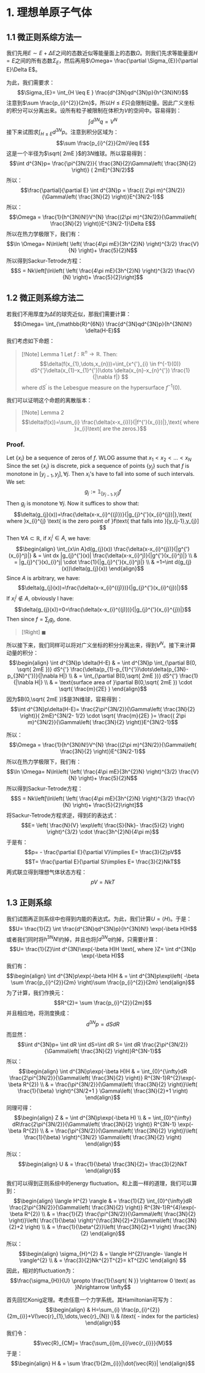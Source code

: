 # 1. 理想单原子气体
## 1.1 微正则系综方法一

我们先用$E \sim E+\Delta E$之间的态数近似等能量面上的态数$\Omega$。则我们先求等能量面$H=E$之间的所有态数$\Sigma_{E}$，然后再用$\Omega= \frac{\partial \Sigma_{E}}{\partial E}\Delta E$。

为此，我们需要求：
$$\Sigma_{E}= \int_{H \leq E } \frac{d^{3N}qd^{3N}p}{h^{3N}N!}$$
注意到$\sum \frac{p_{i}^{2}}{2m}$，所以$H\leq E$只会限制动量。因此广义坐标的积分可以分离出来。设所有粒子被限制在体积为$V$的空间中。容易得到：
$$\int d^{3N}q=V^N$$
接下来试图求$\int_{H\leq E} d^{3N}p$。注意到积分区域为：
$$\sum \frac{p_{i}^{2}}{2m}\leq E$$
这是一个半径为$\sqrt{ 2mE }$的$3N$维球。所以容易得到：
$$\int d^{3N}p= \frac{\pi^{3N/2}}{ \frac{3N}{2}\Gamma\left(  \frac{3N}{2} \right)} ( 2mE)^{3N/2}$$
所以：
$$\frac{\partial}{\partial E} \int d^{3N}p = \frac{( 2\pi m)^{3N/2}}{\Gamma\left(  \frac{3N}{2} \right)}E^{3N/2-1}$$
所以：
$$\Omega = \frac{1}{h^{3N}N!}V^{N} \frac{(2\pi m)^{3N/2}}{\Gamma\left(  \frac{3N}{2} \right)}E^{3N/2-1}\Delta E$$
所以在热力学极限下，我们有：
$$\ln \Omega= N\ln\left(  \left(  \frac{4\pi mE}{3h^{2}N} \right)^{3/2} \frac{V}{N} \right)+ \frac{5}{2}N$$
所以得到Sackur-Tetrode方程：
$$S = Nk\left[\ln\left(  \left(  \frac{4\pi mE}{3h^{2}N} \right)^{3/2} \frac{V}{N} \right)+ \frac{5}{2}\right]$$
## 1.2 微正则系综方法二

若我们不用厚度为$\Delta E$的球壳近似，那我们需要计算：
$$\Omega= \int_{\mathbb{R}^{6N}} \frac{d^{3N}qd^{3N}p}{h^{3N}N!} \delta(H-E)$$
我们考虑如下命题：

>[!Note] Lemma 1
>Let $f:\mathbb{R}^{n}\rightarrow \mathbb{R}$. Then:
>$$\delta(f(x_{1},\dots,x_{n}))=\int_{x^{'}_{i} \in f^{-1}(0)} dS^{'}\delta(x_{1}-x_{1}^{'})\dots \delta(x_{n}-x_{n}^{'}) \frac{1}{|\nabla f|} $$
>where $dS^{'}$ is the Lebesgue measure on the hypersurface $f^{-1}(0)$.

我们可以证明这个命题的离散版本：

>[!Note] Lemma 2
>$$\delta(f(x))=\sum_{i} \frac{\delta(x-x_{i})}{|f^{'}(x_{i})|},\text{ where }x_{i}\text{ are the zeros.}$$
### Proof.
Let $\{ x_{i} \}$ be a sequence of zeros of $f$. WLOG assume that $x_{1}<x_{2}<\dots<x_{N}$ Since the set $\{ x_{i} \}$ is discrete, pick a sequence of points $\{ y_{j} \}$ such that $f$ is monotone in $[y_{j-1},y_{j}],\forall j$. Then $x_{i}$'s have to fall into some of such intervals. We set:
$$g_{j}:=\mathbb{1}_{[y_{j-1},y_{j}]}f$$
Then $g_{j}$ is monotone $\forall j$. Now it suffices to show that:
$$\delta(g_{j}(x))=\frac{\delta(x-x_{i}^{(j)})}{|g_{j}^{'}(x_{i}^{j})|},\text{ where }x_{i}^{j} \text{ is the zero point of }f\text{ that falls into }[y_{j-1},y_{j}] $$
Then $\forall A\subset \mathbb{R}$, if $x_{i}^{j}\in A$, we have:
$$\begin{align}
\int_{x\in A}d(g_{j}(x)) \frac{\delta(x-x_{i}^{j})}{|g^{'}(x_{i}^j)|} & = \int dx |g_{j}^{'}(x)| \frac{\delta(x-x_{i}^j)}{|g^{'}(x_{i}^j)|} \\
 & = |g_{j}^{'}(x)_{i}^j| \cdot \frac{1}{|g_{j}^{'}(x_{i}^j)|} \\
 & =1=\int d(g_{j}(x))\delta(g_{j}(x))
\end{align}$$
Since $A$ is arbitrary, we have:
$$\delta(g_{j}(x))=\frac{\delta(x-x_{i}^{(j)})}{|g_{j}^{'}(x_{i}^{j})|}$$
If $x_{i}^j \notin A$, obviously I have:
$$\delta(g_{j}(x))=0=\frac{\delta(x-x_{i}^{(j)})}{|g_{j}^{'}(x_{i}^{j})|}$$
Then since $f=\sum_{j}g_{j}$, done.
>[!Right]
>$\blacksquare$

所以接下来，我们同样可以将对广义坐标的积分分离出来，得到$V^{N}$。接下来计算动量的积分：
$$\begin{align}
\int d^{3N}p \delta(H-E) & = \int d^{3N}p \int_{\partial B(0, \sqrt{ 2mE })} dS^{'} \frac{\delta(p_{1}-p_{1}^{'})\dots\delta(p_{3N}-p_{3N}^{'})}{|\nabla H|} \\
 & = \int_{\partial B(0,\sqrt{ 2mE })} dS^{'} \frac{1}{|\nabla H|} \\
 & = \text{surface area of }\partial B(0,\sqrt{ 2mE }) \cdot \sqrt{ \frac{m}{2E} }
\end{align}$$
因为$B(0,\sqrt{ 2mE })$是3N维球，容易得到：
$$\int d^{3N}p\delta(H-E)= \frac{2\pi^{3N/2}}{\Gamma\left(  \frac{3N}{2} \right)}( 2mE)^{3N/2- 1/2} \cdot \sqrt{  \frac{m}{2E} }= \frac{( 2\pi m)^{3N/2}}{\Gamma\left(  \frac{3N}{2} \right)}E^{3N/2-1}$$

所以：
$$\Omega = \frac{1}{h^{3N}N!}V^{N} \frac{(2\pi m)^{3N/2}}{\Gamma\left(  \frac{3N}{2} \right)}E^{3N/2-1}$$
所以在热力学极限下，我们有：
$$\ln \Omega= N\ln\left(  \left(  \frac{4\pi mE}{3h^{2}N} \right)^{3/2} \frac{V}{N} \right)+ \frac{5}{2}N$$
所以得到Sackur-Tetrode方程：
$$S = Nk\left[\ln\left(  \left(  \frac{4\pi mE}{3h^{2}N} \right)^{3/2} \frac{V}{N} \right)+ \frac{5}{2}\right]$$
将Sackur-Tetrode方程求逆，得到$E$的表达式：
$$E= \left(  \frac{N}{V} \exp\left(  \frac{S}{Nk}- \frac{5}{2} \right) \right)^{3/2} \cdot \frac{3h^{2}N}{4\pi m}$$
于是有：
$$p= - \frac{\partial E}{\partial V}\implies E= \frac{3}{2}pV$$
$$T= \frac{\partial E}{\partial S}\implies E= \frac{3}{2}NkT$$
两式联立得到理想气体状态方程：
$$pV=NkT$$
## 1.3 正则系综
 
我们试图再正则系综中也得到内能的表达式。为此，我们计算$U= \langle H \rangle$。于是：
$$U= \frac{1}{Z} \int \frac{d^{3N}qd^{3N}p}{h^{3N}N!} \exp(-\beta H)H$$
或者我们同时将$h^{3N}N!$约掉，并且也将$\int d^{3N}q$约掉，只需要计算：
$$U= \frac{1}{Z}\int d^{3N}\exp(-\beta H)H \text{, where }Z= \int d^{3N}p \exp(-\beta H)$$
我们有：
$$\begin{align}
\int d^{3N}p\exp(-\beta H)H & = \int d^{3N}p\exp\left( -\beta \sum \frac{p_{i}^{2}}{2m} \right)\sum \frac{p_{i}^{2}}{2m}
\end{align}$$
为了计算，我们作换元：
$$R^{2}= \sum \frac{p_{i}^{2}}{2m}$$
并且相应地，将测度换成：
$$d^{3N}p= dSdR$$
而显然：
$$\int d^{3N}p= \int dR \int dS=\int dR S= \int dR \frac{2\pi^{3N/2}}{\Gamma\left(  \frac{3N}{2} \right)}R^{3N-1}$$
所以：
$$\begin{align}
\int d^{3N}p\exp(-\beta H)H & =  \int_{0}^{\infty}dR \frac{2\pi^{3N/2}}{\Gamma\left(  \frac{3N}{2} \right)} R^{3N-1}R^{2}\exp(-\beta R^{2}) \\
 & = \frac{\pi^{3N/2}}{\Gamma\left(  \frac{3N}{2} \right)}\left(  \frac{1}{\beta} \right)^{3N/2+1 } \Gamma\left(  \frac{3N}{2}+1 \right)
\end{align}$$
同理可得：
$$\begin{align}
Z & = \int d^{3N}p\exp(-\beta H) \\
 & = \int_{0}^{\infty} dR\frac{2\pi^{3N/2}}{\Gamma\left(  \frac{3N}{2} \right)} R^{3N-1} \exp(-\beta R^{2}) \\
 & = \frac{\pi^{3N/2}}{\Gamma\left(  \frac{3N}{2} \right)}\left(  \frac{1}{\beta} \right)^{3N/2} \Gamma\left(  \frac{3N}{2} \right)
\end{align}$$
所以：
$$\begin{align}
U & = \frac{1}{\beta} \frac{3N}{2}= \frac{3}{2}NkT
\end{align}$$

我们可以得到正则系综中的energy fluctuation。和上面一样的道理，我们可以算到：
$$\begin{align}
\langle H^{2} \rangle & = \frac{1}{Z} \int_{0}^{\infty}dR \frac{2\pi^{3N/2}}{\Gamma\left(  \frac{3N}{2} \right)} R^{3N-1}R^{4}\exp(-\beta R^{2}) \\
 & = \frac{1}{Z} \frac{\pi^{3N/2}}{\Gamma\left(  \frac{3N}{2} \right)}\left(  \frac{1}{\beta} \right)^{\frac{3N}{2}+2}\Gamma\left(  \frac{3N}{2}+2 \right) \\
 & = \frac{1}{\beta^{2}}\left(  \frac{3N}{2}+1 \right) \frac{3N}{2}
\end{align}$$
所以：
$$\begin{align}
\sigma_{H}^{2} & = \langle H^{2}\rangle- \langle H \rangle^{2} \\
 & = \frac{3}{2}Nk^{2}T^{2}= kT^{2}C
\end{align}
$$
因此，相对的fluctuation为：
$$\frac{\sigma_{H}}{U} \propto \frac{1}{\sqrt{ N }} \rightarrow 0 \text{ as }N\rightarrow \infty$$







首先回忆Konig定理。考虑任意一个力学系统。其Hamiltonian可写为：
$$\begin{align}
 & H=\sum_{i} \frac{p_{i}^{2}}{2m_{i}}+V(\vec{r}_{1},\dots,\vec{r}_{N}) \\
 & i\text{ - index for the particles}
\end{align}$$
我们令：
$$\vec{R}_{CM}= \frac{\sum_{i}m_{i}\vec{r_{i}}}{M}$$
于是：
$$\begin{align}
H & = \sum \frac{1}{2m_{i}}|\dot{\vec{R}}|
\end{align}$$